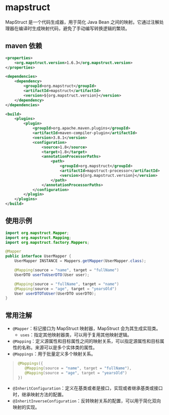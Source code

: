 # mapstruct

MapStruct 是一个代码生成器，用于简化 Java Bean 之间的映射。它通过注解处理器在编译时生成映射代码，避免了手动编写转换逻辑的繁琐。

## maven 依赖

```xml
<properties>
    <org.mapstruct.version>1.6.3</org.mapstruct.version>
</properties>

<dependencies>
    <dependency>
        <groupId>org.mapstruct</groupId>
        <artifactId>mapstruct</artifactId>
        <version>${org.mapstruct.version}</version>
    </dependency>
</dependencies>

<build>
    <plugins>
        <plugin>
            <groupId>org.apache.maven.plugins</groupId>
            <artifactId>maven-compiler-plugin</artifactId>
            <version>3.8.1</version>
            <configuration>
                <source>1.8</source>
                <target>1.8</target>
                <annotationProcessorPaths>
                    <path>
                        <groupId>org.mapstruct</groupId>
                        <artifactId>mapstruct-processor</artifactId>
                        <version>${org.mapstruct.version}</version>
                    </path>
                </annotationProcessorPaths>
            </configuration>
        </plugin>
    </plugins>
</build>
```

## 使用示例

```java
import org.mapstruct.Mapper;
import org.mapstruct.Mapping;
import org.mapstruct.factory.Mappers;

@Mapper
public interface UserMapper {
    UserMapper INSTANCE = Mappers.getMapper(UserMapper.class);

    @Mapping(source = "name", target = "fullName")
    UserDTO userToUserDTO(User user);

    @Mapping(source = "fullName", target = "name")
    @Mapping(source = "age", target = "yearsOld")
    User userDTOToUser(UserDTO userDTO);
}
```

## 常用注解

- `@Mapper`：标记接口为 MapStruct 映射器，MapStruct 会为其生成实现类。
  - `uses`：指定其他映射器类，可以用于复用其他映射逻辑。
- `@Mapping`：定义源属性和目标属性之间的映射关系，可以指定源属性和目标属性的名称。来源可以是多个实体类的属性。
- `@Mappings`：用于批量定义多个映射关系。

> ```java
> @Mappings({
>    @Mapping(source = "name", target = "fullName"),
>    @Mapping(source = "age", target = "yearsOld")
> })
> ```

- `@InheritConfiguration`：定义在基类或者是接口，实现或者继承基类或接口时，继承映射方法的配置。
- `@InheritInverseConfiguration`：反转映射关系的配置，可以用于简化双向映射的实现。
